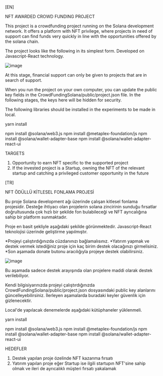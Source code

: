 [EN]

NFT AWARDED CROWD FUNDING PROJECT

This project is a crowdfunding project running on the Solana development network. It offers a platform with NFT privilege, where projects in need of support can find funds very quickly in line with the opportunities offered by the solana chain.

The project looks like the following in its simplest form. Developed on Javascript-React technology.

![image](https://user-images.githubusercontent.com/35935681/211169969-3420af19-5b2e-4a15-870d-166e50d366c3.png)

At this stage, financial support can only be given to projects that are in search of support.

When you run the project on your own computer, you can update the public key fields in the CrowdFundingSolana/public/project.json file. In the following stages, the keys here will be hidden for security.

The following libraries should be installed in the experiments to be made in local.

yarn install

npm install @solana/web3.js
npm install @metaplex-foundation/js
npm install @solana/wallet-adapter-base
npm install @solana/wallet-adapter-react-ui

TARGETS

1. Opportunity to earn NFT specific to the supported project
2. If the invested project is a Startup, owning the NFT of the relevant startup and catching a privileged customer opportunity in the future



[TR]


NFT ÖDÜLLÜ KİTLESEL FONLAMA PROJESİ


Bu proje Solana development ağı üzerinde çalışan kitlesel fonlama projesidir. Desteğe ihtiyacı olan projelerin solana zincirinin sunduğu fırsatlar doğrultusunda çok hızlı bir şekilde fon bulabileceği ve NFT ayrıcalığına sahip bir platform sunmaktadır.

Proje en basit şekliyle aşağıdaki şekilde görünmektedir. Javascript-React teknolojisi üzerinde geliştirme yapılmıştır.

*Projeyi çalıştırdığınızda cüzdanınızı bağlamalısınız.
*Yatırım yapmak ve destek vermek istediğiniz proje için kaç birim destek olacağınızı girmelisiniz.
*Son aşamada donate butonu aracılığıyla projeye destek olabilirsiniz.

![image](https://user-images.githubusercontent.com/35935681/211169969-3420af19-5b2e-4a15-870d-166e50d366c3.png)

Bu aşamada sadece destek arayışında olan projelere maddi olarak destek verilebiliyor.

Kendi bilgisiyarınızda projeyi çalıştırdığınızda CrowdFundingSolana/public/project.json dosyasındaki public key alanlarını güncelleyebilirsiniz. İlerleyen aşamalarda buradaki keyler güvenlik için gizlenecektir.

Local'de yapılacak denemelerde aşağıdaki kütüphaneler yüklenmeli.

yarn install

npm install @solana/web3.js
npm install @metaplex-foundation/js
npm install @solana/wallet-adapter-base
npm install @solana/wallet-adapter-react-ui


HEDEFLER

1. Destek yapılan proje özelinde NFT kazanma fırsatı
2. Yatırım yapılan proje eğer Startup ise ilgili startupın NFT'sine sahip olmak ve ileri de ayrıcalıklı müşteri fırsatı yakalamak










